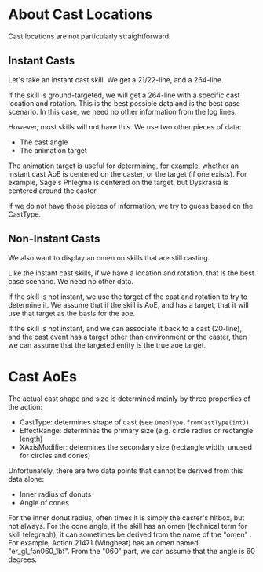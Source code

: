 # About Cast Locations

Cast locations are not particularly straightforward.

## Instant Casts

Let's take an instant cast skill. We get a 21/22-line, and a 264-line.

If the skill is ground-targeted, we will get a 264-line with a specific cast location and rotation.
This is the best possible data and is the best case scenario. In this case, we need no other information
from the log lines.

However, most skills will not have this. We use two other pieces of data:
- The cast angle
- The animation target

The animation target is useful for determining, for example, whether an instant cast AoE is centered on
the caster, or the target (if one exists). For example, Sage's Phlegma is centered on the target, but
Dyskrasia is centered around the caster.

If we do not have those pieces of information, we try to guess based on the CastType.

## Non-Instant Casts

We also want to display an omen on skills that are still casting.

Like the instant cast skills, if we have a location and rotation,
that is the best case scenario. We need no other data.

If the skill is not instant, we use the target of the cast and rotation
to try to determine it. We assume that if the skill is AoE, and has a target,
that it will use that target as the basis for the aoe.

If the skill is not instant, and we can associate it back to a cast (20-line),
and the cast event has a target other than environment or the caster,
then we can assume that the targeted entity is the true aoe target.

# Cast AoEs

The actual cast shape and size is determined mainly by three properties of the action:
- CastType: determines shape of cast (see `OmenType.fromCastType(int)`)
- EffectRange: determines the primary size (e.g. circle radius or rectangle length)
- XAxisModifier: determines the secondary size (rectangle width, unused for circles and cones)

Unfortunately, there are two data points that cannot be derived from this data alone:
- Inner radius of donuts
- Angle of cones

For the inner donut radius, often times it is simply the caster's hitbox, but not always.
For the cone angle, if the skill has an omen (technical term for skill telegraph), it can 
sometimes be derived from the name of the "omen" . For example, Action 21471 (Wingbeat) 
has an omen named "er_gl_fan060_1bf". From the "060" part, we can assume that the angle is
60 degrees.